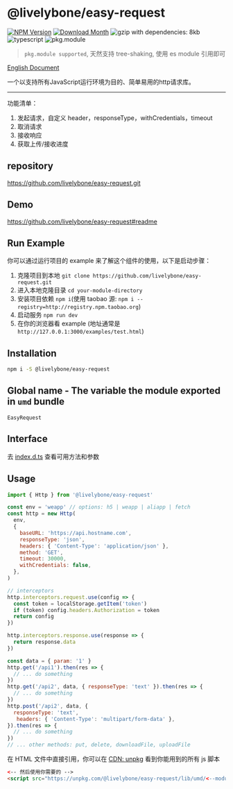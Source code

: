 # @livelybone/easy-request
[![NPM Version](http://img.shields.io/npm/v/@livelybone/easy-request.svg?style=flat-square)](https://www.npmjs.com/package/@livelybone/easy-request)
[![Download Month](http://img.shields.io/npm/dm/@livelybone/easy-request.svg?style=flat-square)](https://www.npmjs.com/package/@livelybone/easy-request)
![gzip with dependencies: 8kb](https://img.shields.io/badge/gzip--with--dependencies-kb-brightgreen.svg "gzip with dependencies: 8kb")
![typescript](https://img.shields.io/badge/typescript-supported-blue.svg "typescript")
![pkg.module](https://img.shields.io/badge/pkg.module-supported-blue.svg "pkg.module")

> `pkg.module supported`, 天然支持 tree-shaking, 使用 es module 引用即可

[English Document](./README.md)

一个以支持所有JavaScript运行环境为目的、简单易用的http请求库。

---
功能清单：
1. 发起请求，自定义 header，responseType，withCredentials，timeout
2. 取消请求
3. 接收响应
4. 获取上传/接收进度

## repository
https://github.com/livelybone/easy-request.git

## Demo
https://github.com/livelybone/easy-request#readme

## Run Example
你可以通过运行项目的 example 来了解这个组件的使用，以下是启动步骤：

1. 克隆项目到本地 `git clone https://github.com/livelybone/easy-request.git`
2. 进入本地克隆目录 `cd your-module-directory`
3. 安装项目依赖 `npm i`(使用 taobao 源: `npm i --registry=http://registry.npm.taobao.org`)
4. 启动服务 `npm run dev`
5. 在你的浏览器看 example (地址通常是 `http://127.0.0.1:3000/examples/test.html`)

## Installation
```bash
npm i -S @livelybone/easy-request
```

## Global name - The variable the module exported in `umd` bundle
`EasyRequest`

## Interface
去 [index.d.ts](./index.d.ts) 查看可用方法和参数

## Usage
```js
import { Http } from '@livelybone/easy-request'

const env = 'weapp' // options: h5 | weapp | aliapp | fetch
const http = new Http(
  env,
  {
    baseURL: 'https://api.hostname.com',
    responseType: 'json',
    headers: { 'Content-Type': 'application/json' },
    method: 'GET',
    timeout: 30000,
    withCredentials: false,
  },
)

// interceptors
http.interceptors.request.use(config => {
  const token = localStorage.getItem('token')
  if (token) config.headers.Authorization = token
  return config
})

http.interceptors.response.use(response => {
  return response.data
})

const data = { param: '1' }
http.get('/api1').then(res => {
  // ... do something
})
http.get('/api2', data, { responseType: 'text' }).then(res => {
  // ... do something
})
http.post('/api2', data, {
  responseType: 'text',
   headers: { 'Content-Type': 'multipart/form-data' },
}).then(res => {
  // ... do something
})
// ... other methods: put, delete, downloadFile, uploadFile
```

在 HTML 文件中直接引用，你可以在 [CDN: unpkg](https://unpkg.com/@livelybone/easy-request/lib/umd/) 看到你能用到的所有 js 脚本
```html
<-- 然后使用你需要的 -->
<script src="https://unpkg.com/@livelybone/easy-request/lib/umd/<--module-->.js"></script>
```
